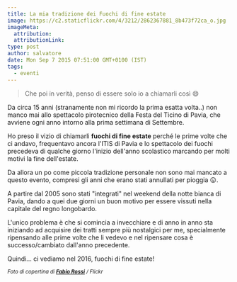 ```yaml
---
title: La mia tradizione dei Fuochi di fine estate
image: https://c2.staticflickr.com/4/3212/2862367881_8b473f72ca_o.jpg
imageMeta:
  attribution:
  attributionLink:
type: post
author: salvatore
date: Mon Sep 7 2015 07:51:00 GMT+0100 (IST)
tags:
  - eventi
---
```

                        
> Che poi in verità, penso di essere solo io a chiamarli così 😄

Da circa 15 anni (stranamente non mi ricordo la prima esatta volta..) non manco mai allo spettacolo pirotecnico della Festa del Ticino di Pavia, che avviene ogni anno intorno alla prima settimana di Settembre.

Ho preso il vizio di chiamarli **fuochi di fine estate** perché le prime volte che ci andavo, frequentavo ancora l'ITIS di Pavia e lo spettacolo dei fuochi precedeva di qualche giorno l'inizio dell'anno scolastico marcando per molti motivi la fine dell'estate.

Da allora un po come piccola tradizione personale non sono mai mancato a questo evento, compresi gli anni che erano stati annullati per pioggia 😛. 

A partire dal 2005 sono stati "integrati" nel weekend della notte bianca di Pavia, dando a quei due giorni un buon motivo per essere vissuti nella capitale del regno longobardo.

L'unico problema è che si comincia a invecchiare e di anno in anno sta iniziando ad acquisire dei tratti sempre più nostalgici per me, specialmente ripensando alle prime volte che li vedevo e nel ripensare cosa è successo/cambiato dall'anno precedente.

Quindi... ci vediamo nel 2016, fuochi di fine estate!

<small>*Foto di copertina di **[Fabio Rossi](https://www.flickr.com/photos/fabiorossi77/2862367881/)** / Flickr*</small>